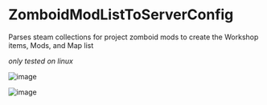 # ZomboidModListToServerConfig
Parses steam collections for project zomboid mods to create the Workshop items, Mods, and Map list

*only tested on linux*

![image](https://github.com/brandontthompson/ZomboidModListToServerConfig/assets/30943746/ee018a12-0937-4d51-a13c-46e952861a9d)


![image](https://github.com/brandontthompson/ZomboidModListToServerConfig/assets/30943746/f89c86e6-8a65-4e1f-bcfc-dee9d2a9be6c)
